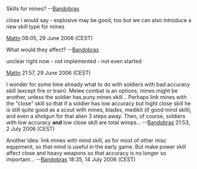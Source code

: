 Skills for mines? --[Bandobras](User:Bandobras "wikilink")

close i would say - explosive may be good, too but we can also introduce
a new skill type for mines


[Mattn](User:Mattn "wikilink") 08:05, 29 June 2006 (CEST)

What would they affect? --[Bandobras](User:Bandobras "wikilink")

unclear right now - not implemented - not even started


[Mattn](User:Mattn "wikilink") 21:57, 29 June 2006 (CEST)

I wonder for some time already what to do with soldiers with bad
accuracy skill (except fire or train). Melee combat is an options, mines
might be another, unless the soldier has puny mines skill... Perhaps
link mines with the "close" skill so that if a soldier has low accuracy
but hight close skill he is still quite good as a scout with mines,
blades, medikit (if good mind skill), and even a shotgun for that alien
3 steps away. Then, of course, soldiers with low accuracy **and** low
close skill are total wimps... --[Bandobras](User:Bandobras "wikilink")
21:53, 2 July 2006 (CEST)

Another idea: link mines with mind skill, as for most of other misc
equpiment, so that mind is useful in the early game. But make power
skill affect close and heavy weapons so that accuracy is no longer so
important... --[Bandobras](User:Bandobras "wikilink") 18:35, 14 July
2006 (CEST)